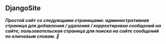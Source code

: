 ## DjangoSite
***Простой сайт со следующими страницами: административная страница для добавления / удаления / корректировки сообщений на сайте;
пользовательская страница для поиска на сайте сообщений по ключевым словам. :rofl:***

